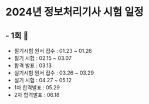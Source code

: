 # 2024년 정보처리기사 시험 일정

## - 1회 🔖  
  
- 필기시험 원서 접수 : 01.23 ~ 01.26
- 필기 시험 : 02.15 ~ 03.07
- 합격 발표 : 03.13
- 실기시험 원서 접수 : 03.26 ~ 03.29
- 실기 시험 : 04.27 ~ 05.12
- 1차 합격발표 : 05.29
- 2차 합격발표 : 06.18
